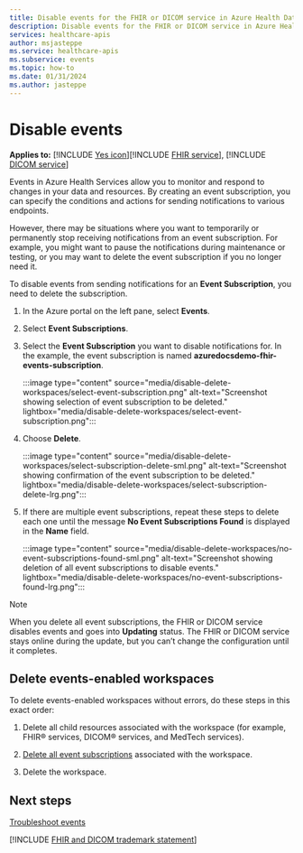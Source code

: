 ```yaml
---
title: Disable events for the FHIR or DICOM service in Azure Health Data Services
description: Disable events for the FHIR or DICOM service in Azure Health Services by deleting an event subscription. Learn why and how to stop sending notifications from your data and resources.
services: healthcare-apis
author: msjasteppe
ms.service: healthcare-apis
ms.subservice: events
ms.topic: how-to
ms.date: 01/31/2024
ms.author: jasteppe
---
```


# Disable events

**Applies to:** [!INCLUDE [Yes icon](../includes/applies-to.md)][!INCLUDE [FHIR service](../includes/fhir-service.md)], [!INCLUDE [DICOM service](../includes/DICOM-service.md)]

Events in Azure Health Services allow you to monitor and respond to changes in your data and resources. By creating an event subscription, you can specify the conditions and actions for sending notifications to various endpoints.

However, there may be situations where you want to temporarily or permanently stop receiving notifications from an event subscription. For example, you might want to pause the notifications during maintenance or testing, or you may want to delete the event subscription if you no longer need it. 

To disable events from sending notifications for an **Event Subscription**, you need to delete the subscription.

1. In the Azure portal on the left pane, select **Events**. 

1. Select **Event Subscriptions**. 

1. Select the **Event Subscription** you want to disable notifications for. In the example, the event subscription is named **azuredocsdemo-fhir-events-subscription**.

   :::image type="content" source="media/disable-delete-workspaces/select-event-subscription.png" alt-text="Screenshot showing selection of event subscription to be deleted." lightbox="media/disable-delete-workspaces/select-event-subscription.png":::

1. Choose **Delete**.

   :::image type="content" source="media/disable-delete-workspaces/select-subscription-delete-sml.png" alt-text="Screenshot showing confirmation of the event subscription to be deleted." lightbox="media/disable-delete-workspaces/select-subscription-delete-lrg.png":::

1. If there are multiple event subscriptions, repeat these steps to delete each one until the message **No Event Subscriptions Found** is displayed in the **Name** field.

   :::image type="content" source="media/disable-delete-workspaces/no-event-subscriptions-found-sml.png" alt-text="Screenshot showing deletion of all event subscriptions to disable events." lightbox="media/disable-delete-workspaces/no-event-subscriptions-found-lrg.png":::

> [!NOTE] 
> When you delete all event subscriptions, the FHIR or DICOM service disables events and goes into **Updating** status. The FHIR or DICOM service stays online during the update, but you can’t change the configuration until it completes.

## Delete events-enabled workspaces

To delete events-enabled workspaces without errors, do these steps in this exact order:

1. Delete all child resources associated with the workspace (for example, FHIR&reg; services, DICOM&reg; services, and MedTech services).

1. [Delete all event subscriptions](#disable-events) associated with the workspace.

1. Delete the workspace.

## Next steps

[Troubleshoot events](events-troubleshooting-guide.md)

[!INCLUDE [FHIR and DICOM trademark statement](../includes/healthcare-apis-fhir-dicom-trademark.md)]
